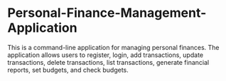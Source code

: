 # Personal-Finance-Management-Application
This is a command-line application for managing personal finances. The application allows users to register, login, add transactions, update transactions, delete transactions, list transactions, generate financial reports, set budgets, and check budgets.
